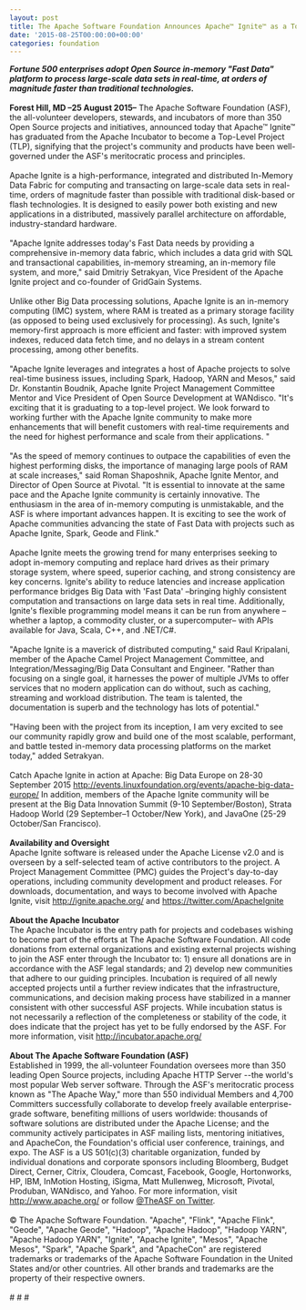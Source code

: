 ```yaml
---
layout: post
title: The Apache Software Foundation Announces Apache™ Ignite™ as a Top-Level Project
date: '2015-08-25T00:00:00+00:00'
categories: foundation
---
```

<div><b><i>Fortune 500 enterprises adopt Open Source in-memory &quot;Fast Data&quot; platform to process large-scale data sets in real-time, at orders of magnitude faster than traditional technologies.</i></b></div> 
  <div><b><br /></b></div> 
  <div><b>Forest Hill, MD –25 August 2015–</b> The Apache Software Foundation (ASF), the all-volunteer developers, stewards, and incubators of more than 350 Open Source projects and initiatives, announced today that Apache™ Ignite™ has graduated from the Apache Incubator to become a Top-Level Project (TLP), signifying that the project's community and products have been well-governed under the ASF's meritocratic process and principles.</div> 
  <div><br /></div> 
  <div>Apache Ignite is a high-performance, integrated and distributed In-Memory Data Fabric for computing and transacting on large-scale data sets in real-time, orders of magnitude faster than possible with traditional disk-based or flash technologies. It is designed to easily power both existing and new applications in a distributed, massively parallel architecture on affordable, industry-standard hardware.</div> 
  <div><br /></div> 
  <div>&quot;Apache Ignite addresses today's Fast Data needs by providing a comprehensive in-memory data fabric, which includes a data grid with SQL and transactional capabilities, in-memory streaming, an in-memory file system, and more,&quot; said Dmitriy Setrakyan, Vice President of the Apache Ignite project and co-founder of GridGain Systems.&nbsp;</div> 
  <div><br /></div> 
  <div>Unlike other Big Data processing solutions, Apache Ignite is an in-memory computing (IMC) system, where RAM is treated as a primary storage facility (as opposed to being used exclusively for processing). As such, Ignite's memory-first approach is more efficient and faster: with improved system indexes, reduced data fetch time, and no delays in a stream content processing, among other benefits.</div> 
  <div><br /></div> 
  <div>&quot;Apache Ignite leverages and integrates a host of Apache projects to solve real-time business issues, including Spark, Hadoop, YARN and Mesos,&quot; said Dr. Konstantin Boudnik, Apache Ignite Project Management Committee Mentor and Vice President of Open Source Development at WANdisco. &quot;It's exciting that it is graduating to a top-level project. We look forward to working further with the Apache Ignite community to make more enhancements that will benefit customers with real-time requirements and the need for highest performance and scale from their applications. &quot;</div> 
  <div><br /></div> 
  <div>&quot;As the speed of memory continues to outpace the capabilities of even the highest performing disks, the importance of managing large pools of RAM at scale increases,&quot; said Roman Shaposhnik, Apache Ignite Mentor, and Director of Open Source at Pivotal. &quot;It is essential to innovate at the same pace and the Apache Ignite community is certainly innovative. The enthusiasm in the area of in-memory computing is unmistakable, and the ASF is where important advances happen. It is exciting to see the work of Apache communities advancing the state of Fast Data with projects such as Apache Ignite, Spark, Geode and Flink.&quot;</div> 
  <div><br /></div> 
  <div>Apache Ignite meets the growing trend for many enterprises seeking to adopt in-memory computing and replace hard drives as their primary storage system, where speed, superior caching, and strong consistency are key concerns. Ignite's ability to reduce latencies and increase application performance bridges Big Data with 'Fast Data' –bringing highly consistent computation and transactions on large data sets in real time. Additionally, Ignite's flexible programming model means it can be run from anywhere –whether a laptop, a commodity cluster, or a supercomputer– with APIs available for Java, Scala, C++, and .NET/C#.&nbsp;</div> 
  <div><br /></div> 
  <div>&quot;Apache Ignite is a maverick of distributed computing,&quot; said Raul Kripalani, member of the Apache Camel Project Management Committee, and Integration/Messaging/Big Data Consultant and Engineer. &quot;Rather than focusing on a single goal, it harnesses the power of multiple JVMs to offer services that no modern application can do without, such as caching, streaming and workload distribution. The team is talented, the documentation is superb and the technology has lots of potential.&quot;</div> 
  <div><br /></div> 
  <div>&quot;Having been with the project from its inception, I am very excited to see our community rapidly grow and build one of the most scalable, performant, and battle tested in-memory data processing platforms on the market today,&quot; added Setrakyan.</div> 
  <div><br /></div> 
  <div>Catch Apache Ignite in action at Apache: Big Data Europe on 28-30 September 2015 <a href="http://events.linuxfoundation.org/events/apache-big-data-europe/">http://events.linuxfoundation.org/events/apache-big-data-europe/</a> In addition, members of the Apache Ignite community will be present at the Big Data Innovation Summit (9-10 September/Boston), Strata Hadoop World (29 September–1 October/New York), and JavaOne (25-29 October/San Francisco).</div> 
  <div><br /></div> 
  <div><b>Availability and Oversight</b></div> 
  <div>Apache Ignite software is released under the Apache License v2.0 and is overseen by a self-selected team of active contributors to the project. A Project Management Committee (PMC) guides the Project's day-to-day operations, including community development and product releases. For downloads, documentation, and ways to become involved with Apache Ignite, visit <a href="http://ignite.apache.org/">http://ignite.apache.org/</a> and <a href="https://twitter.com/ApacheIgnite">https://twitter.com/ApacheIgnite</a></div> 
  <div><br /></div> 
  <div><b>About the Apache Incubator</b></div> 
  <div>The Apache Incubator is the entry path for projects and codebases wishing to become part of the efforts at The Apache Software Foundation. All code donations from external organizations and existing external projects wishing to join the ASF enter through the Incubator to: 1) ensure all donations are in accordance with the ASF legal standards; and 2) develop new communities that adhere to our guiding principles. Incubation is required of all newly accepted projects until a further review indicates that the infrastructure, communications, and decision making process have stabilized in a manner consistent with other successful ASF projects. While incubation status is not necessarily a reflection of the completeness or stability of the code, it does indicate that the project has yet to be fully endorsed by the ASF. For more information, visit <a href="http://incubator.apache.org/">http://incubator.apache.org/</a></div> 
  <div><br /></div> 
  <div><b>About The Apache Software Foundation (ASF)</b></div> 
  <div>Established in 1999, the all-volunteer Foundation oversees more than 350 leading Open Source projects, including Apache HTTP Server --the world's most popular Web server software. Through the ASF's meritocratic process known as &quot;The Apache Way,&quot; more than 550 individual Members and 4,700 Committers successfully collaborate to develop freely available enterprise-grade software, benefiting millions of users worldwide: thousands of software solutions are distributed under the Apache License; and the community actively participates in ASF mailing lists, mentoring initiatives, and ApacheCon, the Foundation's official user conference, trainings, and expo. The ASF is a US 501(c)(3) charitable organization, funded by individual donations and corporate sponsors including Bloomberg, Budget Direct, Cerner, Citrix, Cloudera, Comcast, Facebook, Google, Hortonworks, HP, IBM, InMotion Hosting, iSigma, Matt Mullenweg, Microsoft, Pivotal, Produban, WANdisco, and Yahoo. For more information, visit <a href="http://www.apache.org/">http://www.apache.org/</a> or follow <a href="https://twitter.com/theASF">@TheASF on Twitter</a>.</div> 
  <div><br /></div> 
  <div>© The Apache Software Foundation. &quot;Apache&quot;, &quot;Flink&quot;, &quot;Apache Flink&quot;, &quot;Geode&quot;, &quot;Apache Geode&quot;, &quot;Hadoop&quot;, &quot;Apache Hadoop&quot;, &quot;Hadoop YARN&quot;, &quot;Apache Hadoop YARN&quot;, &quot;Ignite&quot;, &quot;Apache Ignite&quot;, &quot;Mesos&quot;, &quot;Apache Mesos&quot;, &quot;Spark&quot;, &quot;Apache Spark&quot;, and &quot;ApacheCon&quot; are registered trademarks or trademarks of the Apache Software Foundation in the United States and/or other countries. All other brands and trademarks are the property of their respective owners.</div> 
  <div><br /></div> 
  <div># # #</div>
